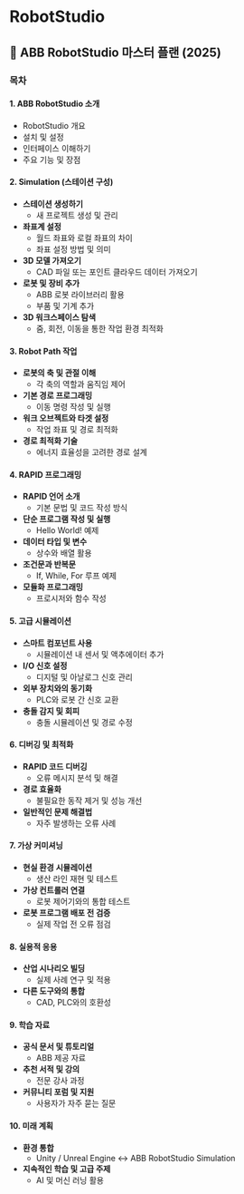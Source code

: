 # RobotStudio

## 🎯 **ABB RobotStudio 마스터 플랜 (2025)**

### **목차**

#### **1. ABB RobotStudio 소개**
- RobotStudio 개요
- 설치 및 설정
- 인터페이스 이해하기
- 주요 기능 및 장점

#### **2. Simulation (스테이션 구성)**
- **스테이션 생성하기**
  - 새 프로젝트 생성 및 관리
- **좌표계 설정**
  - 월드 좌표와 로컬 좌표의 차이
  - 좌표 설정 방법 및 의미
- **3D 모델 가져오기**
  - CAD 파일 또는 포인트 클라우드 데이터 가져오기
- **로봇 및 장비 추가**
  - ABB 로봇 라이브러리 활용
  - 부품 및 기계 추가
- **3D 워크스페이스 탐색**
  - 줌, 회전, 이동을 통한 작업 환경 최적화

#### **3. Robot Path 작업**
- **로봇의 축 및 관절 이해**
  - 각 축의 역할과 움직임 제어
- **기본 경로 프로그래밍**
  - 이동 명령 작성 및 실행
- **워크 오브젝트와 타겟 설정**
  - 작업 좌표 및 경로 최적화
- **경로 최적화 기술**
  - 에너지 효율성을 고려한 경로 설계

#### **4. RAPID 프로그래밍**
- **RAPID 언어 소개**
  - 기본 문법 및 코드 작성 방식
- **단순 프로그램 작성 및 실행**
  - Hello World! 예제
- **데이터 타입 및 변수**
  - 상수와 배열 활용
- **조건문과 반복문**
  - If, While, For 루프 예제
- **모듈화 프로그래밍**
  - 프로시저와 함수 작성

#### **5. 고급 시뮬레이션**
- **스마트 컴포넌트 사용**
  - 시뮬레이션 내 센서 및 액추에이터 추가
- **I/O 신호 설정**
  - 디지털 및 아날로그 신호 관리
- **외부 장치와의 동기화**
  - PLC와 로봇 간 신호 교환
- **충돌 감지 및 회피**
  - 충돌 시뮬레이션 및 경로 수정

#### **6. 디버깅 및 최적화**
- **RAPID 코드 디버깅**
  - 오류 메시지 분석 및 해결
- **경로 효율화**
  - 불필요한 동작 제거 및 성능 개선
- **일반적인 문제 해결법**
  - 자주 발생하는 오류 사례

#### **7. 가상 커미셔닝**
- **현실 환경 시뮬레이션**
  - 생산 라인 재현 및 테스트
- **가상 컨트롤러 연결**
  - 로봇 제어기와의 통합 테스트
- **로봇 프로그램 배포 전 검증**
  - 실제 작업 전 오류 점검

#### **8. 실용적 응용**
- **산업 시나리오 빌딩**
  - 실제 사례 연구 및 적용
- **다른 도구와의 통합**
  - CAD, PLC와의 호환성

#### **9. 학습 자료**
- **공식 문서 및 튜토리얼**
  - ABB 제공 자료
- **추천 서적 및 강의**
  - 전문 강사 과정
- **커뮤니티 포럼 및 지원**
  - 사용자가 자주 묻는 질문

#### **10. 미래 계획**
- **환경 통합**
  - Unity / Unreal Engine ↔ ABB RobotStudio Simulation
- **지속적인 학습 및 고급 주제**
  - AI 및 머신 러닝 활용
